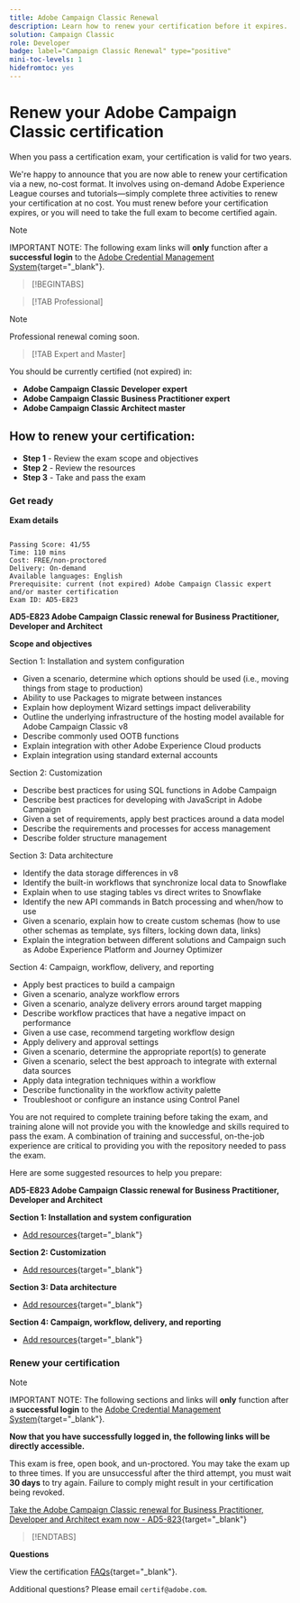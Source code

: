```yaml
---
title: Adobe Campaign Classic Renewal
description: Learn how to renew your certification before it expires.
solution: Campaign Classic
role: Developer
badge: label="Campaign Classic Renewal" type="positive"
mini-toc-levels: 1
hidefromtoc: yes
---
```

# Renew your Adobe Campaign Classic certification

When you pass a certification exam, your certification is valid for two years.

We're happy to announce that you are now able to renew your certification via a new, no-cost format. It involves using on-demand Adobe Experience League courses and tutorials—simply complete three activities to renew your certification at no cost. You must renew before your certification expires, or you will need to take the full exam to become certified again. 

>[!NOTE]
>
>IMPORTANT NOTE: The following exam links will **only** function after a **successful login** to the [Adobe Credential Management System](http://www.certmetrics.com/adobe){target="_blank"}. 

>[!BEGINTABS]

>[!TAB Professional]

>[!NOTE]
>
>Professional renewal coming soon.

>[!TAB Expert and Master]

You should be currently certified (not expired) in:

* **Adobe Campaign Classic Developer expert**
* **Adobe Campaign Classic Business Practitioner expert**
* **Adobe Campaign Classic Architect master**

## How to renew your certification:

* **Step 1** - Review the exam scope and objectives
* **Step 2** - Review the resources
* **Step 3** - Take and pass the exam

### Get ready

**Exam details**
  
```

Passing Score: 41/55
Time: 110 mins
Cost: FREE/non-proctored
Delivery: On-demand
Available languages: English
Prerequisite: current (not expired) Adobe Campaign Classic expert and/or master certification
Exam ID: AD5-E823

```

**AD5-E823 Adobe Campaign Classic renewal for Business Practitioner, Developer and Architect**

**Scope and objectives**

Section 1: Installation and system configuration

* Given a scenario, determine which options should be used (i.e., moving things from stage to production)
* Ability to use Packages to migrate between instances
* Explain how deployment Wizard settings impact deliverability
* Outline the underlying infrastructure of the hosting model available for Adobe Campaign Classic v8
* Describe commonly used OOTB functions
* Explain integration with other Adobe Experience Cloud products
* Explain integration using standard external accounts

Section 2: Customization

* Describe best practices for using SQL functions in Adobe Campaign
* Describe best practices for developing with JavaScript in Adobe Campaign
* Given a set of requirements, apply best practices around a data model
* Describe the requirements and processes for access management
* Describe folder structure management

Section 3: Data architecture

* Identify the data storage differences in v8
* Identify the built-in workflows that synchronize local data to Snowflake
* Explain when to use staging tables vs direct writes to Snowflake
* Identify the new API commands in Batch processing and when/how to use
* Given a scenario, explain how to create custom schemas (how to use other schemas as template, sys filters, locking down data, links)
* Explain the integration between different solutions and Campaign such as Adobe Experience Platform and Journey Optimizer

Section 4: Campaign, workflow, delivery, and reporting

* Apply best practices to build a campaign
* Given a scenario, analyze workflow errors
* Given a scenario, analyze delivery errors around target mapping
* Describe workflow practices that have a negative impact on performance
* Given a use case, recommend targeting workflow design
* Apply delivery and approval settings
* Given a scenario, determine the appropriate report(s) to generate
* Given a scenario, select the best approach to integrate with external data sources
* Apply data integration techniques within a workflow
* Describe functionality in the workflow activity palette
* Troubleshoot or configure an instance using Control Panel


You are not required to complete training before taking the exam, and training alone will not provide you with the knowledge and skills required to pass the exam. A combination of training and successful, on-the-job experience are critical to providing you with the repository needed to pass the exam.

Here are some suggested resources to help you prepare:

**AD5-E823 Adobe Campaign Classic renewal for Business Practitioner, Developer and Architect**

**Section 1: Installation and system configuration**

* [Add resources](https://experienceleague.adobe.com/docs/campaign-standard/using/campaign-standard-home.html?lang=en){target="_blank"}

**Section 2: Customization**

* [Add resources](https://experienceleague.adobe.com/docs/campaign-standard/using/campaign-standard-home.html?lang=en){target="_blank"}

**Section 3: Data architecture**

* [Add resources](https://experienceleague.adobe.com/docs/campaign-standard/using/campaign-standard-home.html?lang=en){target="_blank"}

**Section 4: Campaign, workflow, delivery, and reporting**

* [Add resources](https://experienceleague.adobe.com/docs/campaign-standard/using/campaign-standard-home.html?lang=en){target="_blank"}

### Renew your certification

>[!NOTE]
>
>IMPORTANT NOTE: The following sections and links will **only** function after a **successful login** to the [Adobe Credential Management System](http://www.certmetrics.com/adobe){target="_blank"}. 

**Now that you have successfully logged in, the following links will be directly accessible.**

This exam is free, open book, and un-proctored. You may take the exam up to three times. If you are unsuccessful after the third attempt, you must wait **30 days** to try again. Failure to comply might result in your certification being revoked.

[Take the Adobe Campaign Classic renewal for Business Practitioner, Developer and Architect exam now - AD5-823](https://www.certmetrics.com/adobe/candidate/caveon_sso_adobe.aspx?ssoLogin=true&eid=AD5-E823){target="_blank"}

>[!ENDTABS]

**Questions**

View the certification [FAQs](https://solutionpartners.adobe.com/solution-partners/training_and_certification/certification/certification_faq.html#){target="_blank"}.

Additional questions? Please email `certif@adobe.com`.
